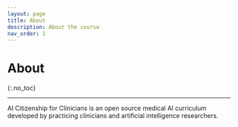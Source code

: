 ```yaml
---
layout: page
title: About
description: About the course
nav_order: 1
---
```


# About
{:.no_toc}

<!---
## Table of contents
{: .no_toc .text-delta }

1. TOC
{:toc}

-->

---

AI Citizenship for Clinicians is an open source medical AI curriculum developed by practicing clinicians and artificial intelligence researchers.


